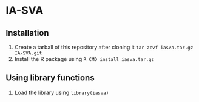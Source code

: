# IA-SVA

## Installation
1. Create a tarball of this repository after cloning it `tar zcvf iasva.tar.gz IA-SVA.git`
2. Install the R package using `R CMD install iasva.tar.gz`

## Using library functions
1. Load the library using `library(iasva)`